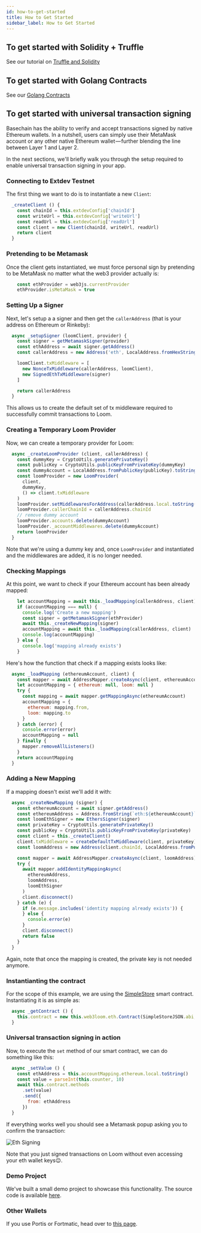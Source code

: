 ```yaml
---
id: how-to-get-started
title: How to Get Started
sidebar_label: How to Get Started
---
```


## To get started with Solidity + Truffle

See our tutorial on [Truffle and Solidity](deploy-loom-testnet.html)

## To get started with Golang Contracts

See our [Golang Contracts](prereqs-all.html)

## To get started with universal transaction signing

Basechain has the ability to verify and accept transactions signed by native Ethereum wallets. In a nutshell, users can simply use their MetaMask account or any other native Ethereum wallet — further blending the line between Layer 1 and Layer 2.

In the next sections, we'll briefly walk you through the setup required to enable universal transaction signing in your app.

### Connecting to Extdev Testnet

The first thing we want to do is to instantiate a new `Client`:

```js
  _createClient () {
    const chainId = this.extdevConfig['chainId']
    const writeUrl = this.extdevConfig['writeUrl']
    const readUrl = this.extdevConfig['readUrl']
    const client = new Client(chainId, writeUrl, readUrl)
    return client
  }
  ```

### Pretending to be Metamask

Once the client gets instantiated, we must force personal sign by pretending to be MetaMask no matter what the web3 provider actually is:

```js
    const ethProvider = web3js.currentProvider
    ethProvider.isMetaMask = true
```

### Setting Up a Signer

Next, let's setup a a signer and then get the `callerAddress` (that is your address on Ethereum or Rinkeby):

```js
  async _setupSigner (loomClient, provider) {
    const signer = getMetamaskSigner(provider)
    const ethAddress = await signer.getAddress()
    const callerAddress = new Address('eth', LocalAddress.fromHexString(ethAddress))

    loomClient.txMiddleware = [
      new NonceTxMiddleware(callerAddress, loomClient),
      new SignedEthTxMiddleware(signer)
    ]

    return callerAddress
  }
```

This allows us to create the default set of tx middleware required to successfully commit transactions to Loom.

### Creating a Temporary Loom Provider

Now, we can create a temporary provider for Loom:

```js
  async _createLoomProvider (client, callerAddress) {
    const dummyKey = CryptoUtils.generatePrivateKey()
    const publicKey = CryptoUtils.publicKeyFromPrivateKey(dummyKey)
    const dummyAccount = LocalAddress.fromPublicKey(publicKey).toString()
    const loomProvider = new LoomProvider(
      client,
      dummyKey,
      () => client.txMiddleware
    )
    loomProvider.setMiddlewaresForAddress(callerAddress.local.toString(), client.txMiddleware)
    loomProvider.callerChainId = callerAddress.chainId
    // remove dummy account
    loomProvider.accounts.delete(dummyAccount)
    loomProvider._accountMiddlewares.delete(dummyAccount)
    return loomProvider
  }
```

Note that we're using a dummy key and, once `LoomProvider` and instantiated and the middlewares are added, it is no longer needed.

### Checking Mappings

At this point, we want to check if your Ethereum account has been already mapped:

```js
    let accountMapping = await this._loadMapping(callerAddress, client)
    if (accountMapping === null) {
      console.log('Create a new mapping')
      const signer = getMetamaskSigner(ethProvider)
      await this._createNewMapping(signer)
      accountMapping = await this._loadMapping(callerAddress, client)
      console.log(accountMapping)
    } else {
      console.log('mapping already exists')
    }
```

Here's how the function that check if a mapping exists looks like:

```js
  async _loadMapping (ethereumAccount, client) {
    const mapper = await AddressMapper.createAsync(client, ethereumAccount)
    let accountMapping = { ethereum: null, loom: null }
    try {
      const mapping = await mapper.getMappingAsync(ethereumAccount)
      accountMapping = {
        ethereum: mapping.from,
        loom: mapping.to
      }
    } catch (error) {
      console.error(error)
      accountMapping = null
    } finally {
      mapper.removeAllListeners()
    }
    return accountMapping
  }
```

### Adding a New Mapping

If a mapping doesn't exist we'll add it with:

```js
  async _createNewMapping (signer) {
    const ethereumAccount = await signer.getAddress()
    const ethereumAddress = Address.fromString(`eth:${ethereumAccount}`)
    const loomEthSigner = new EthersSigner(signer)
    const privateKey = CryptoUtils.generatePrivateKey()
    const publicKey = CryptoUtils.publicKeyFromPrivateKey(privateKey)
    const client = this._createClient()
    client.txMiddleware = createDefaultTxMiddleware(client, privateKey)
    const loomAddress = new Address(client.chainId, LocalAddress.fromPublicKey(publicKey))

    const mapper = await AddressMapper.createAsync(client, loomAddress)
    try {
      await mapper.addIdentityMappingAsync(
        ethereumAddress,
        loomAddress,
        loomEthSigner
      )
      client.disconnect()
    } catch (e) {
      if (e.message.includes('identity mapping already exists')) {
      } else {
        console.error(e)
      }
      client.disconnect()
      return false
    }
  }
```

Again, note that once the mapping is created, the private key is not needed anymore.

### Instantianting the contract

For the scope of this example, we are using the [SimpleStore](https://github.com/loomnetwork/eth-signing-demo/blob/master/truffle/contracts/SimpleStore.sol) smart contract. Instantiating it is as simple as:

```js
  async _getContract () {
    this.contract = new this.web3loom.eth.Contract(SimpleStoreJSON.abi, SimpleStoreJSON.networks[this.extdevConfig['networkId']].address)
  }
```

### Universal transaction signing in action

Now, to execute the `set` method of our smart contract, we can do something like this:

```js
  async _setValue () {
    const ethAddress = this.accountMapping.ethereum.local.toString()
    const value = parseInt(this.counter, 10)
    await this.contract.methods
      .set(value)
      .send({
        from: ethAddress
      })
  }
```

If everything works well you should see a Metamask popup asking you to confirm the transaction:

![Eth Signing](/developers/img/eth-signing-metamask-popup.gif)

Note that you just signed transactions on Loom without even accessing your eth wallet keys😉.

### Demo Project

We've built a small demo project to showcase this functionality. The source code is available [here](https://github.com/loomnetwork/Eth-Signing-Demo).

### Other Wallets

If you use Portis or Fortmatic, head over to [this page](others.html).